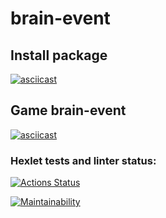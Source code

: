 # brain-event

## Install package
[![asciicast](https://asciinema.org/a/caa8xh49MyDPyTmVwZvpfX0HE.svg)](https://asciinema.org/a/caa8xh49MyDPyTmVwZvpfX0HE)

## Game brain-event
[![asciicast](https://asciinema.org/a/9I9Em3o5OEqL1SYNa7Uw4zHmV.svg)](https://asciinema.org/a/9I9Em3o5OEqL1SYNa7Uw4zHmV)
### Hexlet tests and linter status:
[![Actions Status](https://github.com/Padavan-itbeard/fullstack-javascript-project-44/actions/workflows/hexlet-check.yml/badge.svg)](https://github.com/Padavan-itbeard/fullstack-javascript-project-44/actions)

[![Maintainability](https://api.codeclimate.com/v1/badges/8e363829c96800356bf6/maintainability)](https://codeclimate.com/github/Padavan-itbeard/fullstack-javascript-project-44/maintainability)